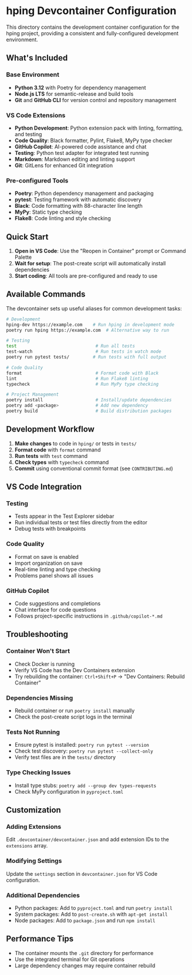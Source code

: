 # hping Devcontainer Configuration

This directory contains the development container configuration for the hping project, providing a consistent and fully-configured development environment.

## What's Included

### Base Environment

- **Python 3.12** with Poetry for dependency management
- **Node.js LTS** for semantic-release and build tools
- **Git** and **GitHub CLI** for version control and repository management

### VS Code Extensions

- **Python Development**: Python extension pack with linting, formatting, and testing
- **Code Quality**: Black formatter, Pylint, Flake8, MyPy type checker
- **GitHub Copilot**: AI-powered code assistance and chat
- **Testing**: Python test adapter for integrated test running
- **Markdown**: Markdown editing and linting support
- **Git**: GitLens for enhanced Git integration

### Pre-configured Tools

- **Poetry**: Python dependency management and packaging
- **pytest**: Testing framework with automatic discovery
- **Black**: Code formatting with 88-character line length
- **MyPy**: Static type checking
- **Flake8**: Code linting and style checking

## Quick Start

1. **Open in VS Code**: Use the "Reopen in Container" prompt or Command Palette
2. **Wait for setup**: The post-create script will automatically install dependencies
3. **Start coding**: All tools are pre-configured and ready to use

## Available Commands

The devcontainer sets up useful aliases for common development tasks:

```bash
# Development
hping-dev https://example.com    # Run hping in development mode
poetry run hping https://example.com  # Alternative way to run

# Testing
test                              # Run all tests
test-watch                        # Run tests in watch mode
poetry run pytest tests/         # Run tests with full output

# Code Quality
format                            # Format code with Black
lint                              # Run Flake8 linting
typecheck                         # Run MyPy type checking

# Project Management
poetry install                    # Install/update dependencies
poetry add <package>              # Add new dependency
poetry build                      # Build distribution packages
```

## Development Workflow

1. **Make changes** to code in `hping/` or tests in `tests/`
2. **Format code** with `format` command
3. **Run tests** with `test` command
4. **Check types** with `typecheck` command
5. **Commit** using conventional commit format (see `CONTRIBUTING.md`)

## VS Code Integration

### Testing

- Tests appear in the Test Explorer sidebar
- Run individual tests or test files directly from the editor
- Debug tests with breakpoints

### Code Quality

- Format on save is enabled
- Import organization on save
- Real-time linting and type checking
- Problems panel shows all issues

### GitHub Copilot

- Code suggestions and completions
- Chat interface for code questions
- Follows project-specific instructions in `.github/copilot-*.md`

## Troubleshooting

### Container Won't Start

- Check Docker is running
- Verify VS Code has the Dev Containers extension
- Try rebuilding the container: `Ctrl+Shift+P` → "Dev Containers: Rebuild Container"

### Dependencies Missing

- Rebuild container or run `poetry install` manually
- Check the post-create script logs in the terminal

### Tests Not Running

- Ensure pytest is installed: `poetry run pytest --version`
- Check test discovery: `poetry run pytest --collect-only`
- Verify test files are in the `tests/` directory

### Type Checking Issues

- Install type stubs: `poetry add --group dev types-requests`
- Check MyPy configuration in `pyproject.toml`

## Customization

### Adding Extensions

Edit `.devcontainer/devcontainer.json` and add extension IDs to the `extensions` array.

### Modifying Settings

Update the `settings` section in `devcontainer.json` for VS Code configuration.

### Additional Dependencies

- Python packages: Add to `pyproject.toml` and run `poetry install`
- System packages: Add to `post-create.sh` with `apt-get install`
- Node packages: Add to `package.json` and run `npm install`

## Performance Tips

- The container mounts the `.git` directory for performance
- Use the integrated terminal for Git operations
- Large dependency changes may require container rebuild
